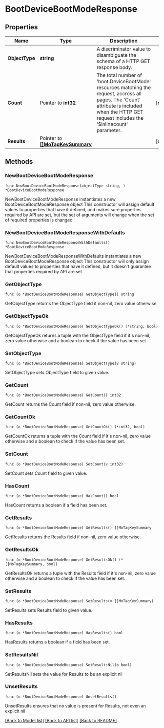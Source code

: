 # BootDeviceBootModeResponse

## Properties

Name | Type | Description | Notes
------------ | ------------- | ------------- | -------------
**ObjectType** | **string** | A discriminator value to disambiguate the schema of a HTTP GET response body. | 
**Count** | Pointer to **int32** | The total number of &#39;boot.DeviceBootMode&#39; resources matching the request, accross all pages. The &#39;Count&#39; attribute is included when the HTTP GET request includes the &#39;$inlinecount&#39; parameter. | [optional] 
**Results** | Pointer to [**[]MoTagKeySummary**](MoTagKeySummary.md) |  | [optional] 

## Methods

### NewBootDeviceBootModeResponse

`func NewBootDeviceBootModeResponse(objectType string, ) *BootDeviceBootModeResponse`

NewBootDeviceBootModeResponse instantiates a new BootDeviceBootModeResponse object
This constructor will assign default values to properties that have it defined,
and makes sure properties required by API are set, but the set of arguments
will change when the set of required properties is changed

### NewBootDeviceBootModeResponseWithDefaults

`func NewBootDeviceBootModeResponseWithDefaults() *BootDeviceBootModeResponse`

NewBootDeviceBootModeResponseWithDefaults instantiates a new BootDeviceBootModeResponse object
This constructor will only assign default values to properties that have it defined,
but it doesn't guarantee that properties required by API are set

### GetObjectType

`func (o *BootDeviceBootModeResponse) GetObjectType() string`

GetObjectType returns the ObjectType field if non-nil, zero value otherwise.

### GetObjectTypeOk

`func (o *BootDeviceBootModeResponse) GetObjectTypeOk() (*string, bool)`

GetObjectTypeOk returns a tuple with the ObjectType field if it's non-nil, zero value otherwise
and a boolean to check if the value has been set.

### SetObjectType

`func (o *BootDeviceBootModeResponse) SetObjectType(v string)`

SetObjectType sets ObjectType field to given value.


### GetCount

`func (o *BootDeviceBootModeResponse) GetCount() int32`

GetCount returns the Count field if non-nil, zero value otherwise.

### GetCountOk

`func (o *BootDeviceBootModeResponse) GetCountOk() (*int32, bool)`

GetCountOk returns a tuple with the Count field if it's non-nil, zero value otherwise
and a boolean to check if the value has been set.

### SetCount

`func (o *BootDeviceBootModeResponse) SetCount(v int32)`

SetCount sets Count field to given value.

### HasCount

`func (o *BootDeviceBootModeResponse) HasCount() bool`

HasCount returns a boolean if a field has been set.

### GetResults

`func (o *BootDeviceBootModeResponse) GetResults() []MoTagKeySummary`

GetResults returns the Results field if non-nil, zero value otherwise.

### GetResultsOk

`func (o *BootDeviceBootModeResponse) GetResultsOk() (*[]MoTagKeySummary, bool)`

GetResultsOk returns a tuple with the Results field if it's non-nil, zero value otherwise
and a boolean to check if the value has been set.

### SetResults

`func (o *BootDeviceBootModeResponse) SetResults(v []MoTagKeySummary)`

SetResults sets Results field to given value.

### HasResults

`func (o *BootDeviceBootModeResponse) HasResults() bool`

HasResults returns a boolean if a field has been set.

### SetResultsNil

`func (o *BootDeviceBootModeResponse) SetResultsNil(b bool)`

 SetResultsNil sets the value for Results to be an explicit nil

### UnsetResults
`func (o *BootDeviceBootModeResponse) UnsetResults()`

UnsetResults ensures that no value is present for Results, not even an explicit nil

[[Back to Model list]](../README.md#documentation-for-models) [[Back to API list]](../README.md#documentation-for-api-endpoints) [[Back to README]](../README.md)


